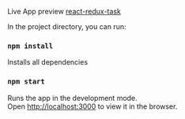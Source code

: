 Live App preview [react-redux-task](https://react-redux-task.herokuapp.com/)

In the project directory, you can run:

### `npm install`
Installs all dependencies

### `npm start`

Runs the app in the development mode.<br>
Open [http://localhost:3000](http://localhost:3000) to view it in the browser.